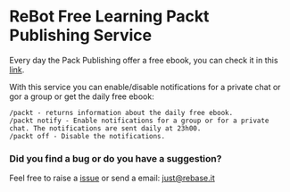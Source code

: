 # ReBot Free Learning Packt Publishing Service

Every day the Pack Publishing offer a free ebook, you can check it in this [link](https://www.packtpub.com/packt/offers/free-learning).

With this service you can enable/disable notifications for a private chat or gor a group or get the daily free ebook:

```
/packt - returns information about the daily free ebook.
/packt notify - Enable notifications for a group or for a private chat. The notifications are sent daily at 23h00.
/packt off - Disable the notifications.
```

### Did you find a bug or do you have a suggestion?
Feel free to raise a [issue](https://github.com/rebase-it/rebot/issues/new) or send a email: just@rebase.it